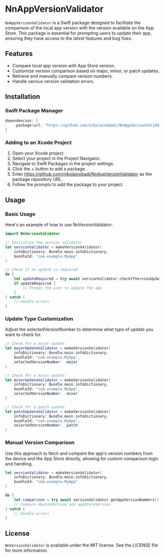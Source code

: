# NnAppVersionValidator
`NnAppVersionValidator` is a Swift package designed to facilitate the comparison of the local app version with the version available on the App Store. This package is essential for prompting users to update their app, ensuring they have access to the latest features and bug fixes.

## Features
- Compare local app version with App Store version.
- Customize version comparison based on major, minor, or patch updates.
- Retrieve and manually compare version numbers.
- Handle various version validation errors.

## Installation

### Swift Package Manager
```swift
dependencies: [
    .package(url: "https://github.com/nikolainobadi/NnAppVersionValidator", from: "1.0.0"),
]
```
### Adding to an Xcode Project
1. Open your Xcode project.
2. Select your project in the Project Navigator.
3. Navigate to Swift Packages in the project settings.
4. Click the + button to add a package.
5. Enter https://github.com/nikolainobadi/NnAppVersionValidator as the package repository URL.
6. Follow the prompts to add the package to your project.

## Usage

### Basic Usage
Here's an example of how to use NnVersionValidator:

```swift
import NnVersionValidator

// Initialize the version validator
let versionValidator = makeVersionValidator(
    infoDictionary: Bundle.main.infoDictionary, 
    bundleId: "com.example.MyApp"
)

// Check if an update is required
do {
    let updateRequired = try await versionValidator.checkIfVersionUpdateIsRequired()
    if updateRequired {
        // Prompt the user to update the app
    }
} catch {
    // Handle errors
}
```

### Update Type Customization
Adjust the selectedVersionNumber to determine what type of update you want to check for.

```swift
// Check for a major update
let majorUpdateValidator = makeVersionValidator(
    infoDictionary: Bundle.main.infoDictionary, 
    bundleId: "com.example.MyApp", 
    selectedVersionNumber: .major
)

// Check for a minor update
let minorUpdateValidator = makeVersionValidator(
    infoDictionary: Bundle.main.infoDictionary, 
    bundleId: "com.example.MyApp", 
    selectedVersionNumber: .minor
)

// Check for a patch update
let patchUpdateValidator = makeVersionValidator(
    infoDictionary: Bundle.main.infoDictionary, 
    bundleId: "com.example.MyApp", 
    selectedVersionNumber: .patch
)
```

### Manual Version Comparison
Use this approach to fetch and compare the app's version numbers from the device and the App Store directly, allowing for custom comparison logic and handling.

```swift
let versionValidator = makeVersionValidator(
    infoDictionary: Bundle.main.infoDictionary, 
    bundleId: "com.example.MyApp"
)

do {
    let comparison = try await versionValidator.getAppVersionNumbers()
    // Compare deviceVersion and appStoreVersion
} catch {
    // Handle errors
}
```

## License
`NnVersionValidator` is available under the MIT license. See the LICENSE file for more information.
